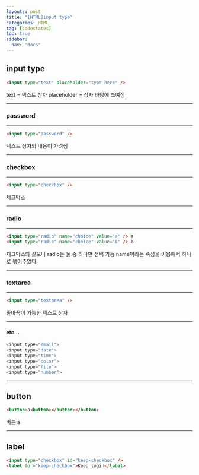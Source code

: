 ```yaml
---
layouts: post
title: "[HTML]input type"
categories: HTML
tag: [codestates]
toc: true
sidebar:
  nav: "docs"
---
```


## input type

```html
<input type="text" placeholder="type here" />
```

text = 텍스트 상자
placeholder = 상자 바탕에 쓰여짐

---

### password

---

```html
<input type="password" />
```

텍스트 상자의 내용이 가려짐

---

### checkbox

---

```html
<input type="checkbox" />
```

체크박스

---

### radio

---

```html
<input type="radio" name="choice" value="a" /> a
<input type="radio" name="choice" value="b" /> b
```

체크박스와 같으나 radio는 둘 중 하나만 선택 가능
name이라는 속성을 이용해서 하나로 묶어주었다.

---

### textarea

---

```html
<input type="textarea" />
```

줄바꿈이 가능한 텍스트 상자

---

#### etc...

```js
<input type="email">
<input type="date">
<input type="time">
<input type="color">
<input type="file">
<input type="number">
```

---

## button

```html
<button>a<button></button></button>
```

버튼 a

---

## label

```html
<input type="checkbox" id="keep-checkbox" />
<label for="keep-checkbox">Keep login</label>
```
